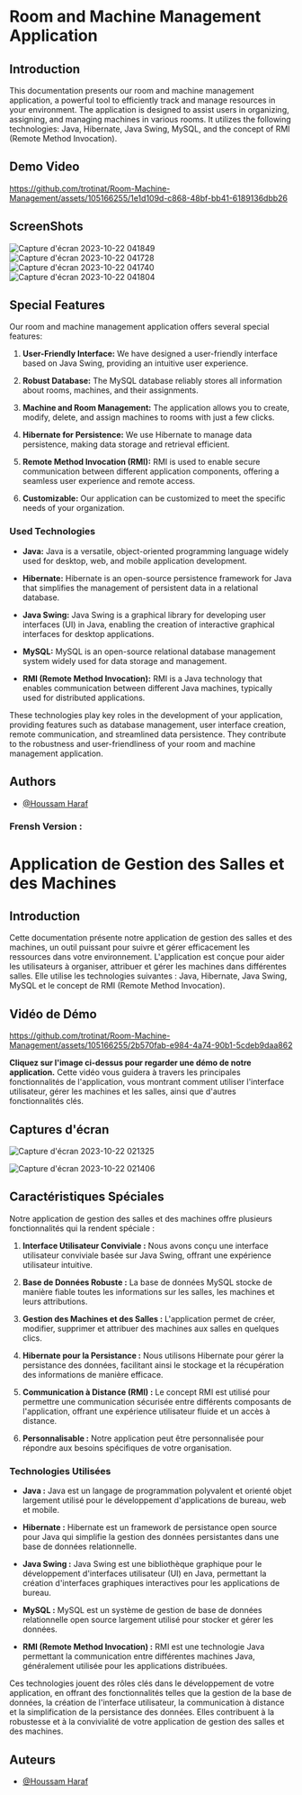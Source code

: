 # Room and Machine Management Application

## Introduction

This documentation presents our room and machine management application, a powerful tool to efficiently track and manage resources in your environment. The application is designed to assist users in organizing, assigning, and managing machines in various rooms. It utilizes the following technologies: Java, Hibernate, Java Swing, MySQL, and the concept of RMI (Remote Method Invocation).

## Demo Video



https://github.com/trotinat/Room-Machine-Management/assets/105166255/1e1d109d-c868-48bf-bb41-6189136dbb26



## ScreenShots 

![Capture d'écran 2023-10-22 041849](https://github.com/trotinat/Room-Machine-Management/assets/105166255/6c49e7b9-ed6d-4456-bdcb-7def6d827d8c)
![Capture d'écran 2023-10-22 041728](https://github.com/trotinat/Room-Machine-Management/assets/105166255/7c127242-fc37-4d59-a413-9974c8ec0754)
![Capture d'écran 2023-10-22 041740](https://github.com/trotinat/Room-Machine-Management/assets/105166255/5d0e1eb1-7ac5-4a9d-a611-44e7b7fcc2ce)
![Capture d'écran 2023-10-22 041804](https://github.com/trotinat/Room-Machine-Management/assets/105166255/e843eba9-bd01-4669-9eb2-b22fa4972d10)



## Special Features

Our room and machine management application offers several special features:

1. **User-Friendly Interface:** We have designed a user-friendly interface based on Java Swing, providing an intuitive user experience.

2. **Robust Database:** The MySQL database reliably stores all information about rooms, machines, and their assignments.

3. **Machine and Room Management:** The application allows you to create, modify, delete, and assign machines to rooms with just a few clicks.

4. **Hibernate for Persistence:** We use Hibernate to manage data persistence, making data storage and retrieval efficient.

5. **Remote Method Invocation (RMI):** RMI is used to enable secure communication between different application components, offering a seamless user experience and remote access.

6. **Customizable:** Our application can be customized to meet the specific needs of your organization.

### Used Technologies

- **Java:** Java is a versatile, object-oriented programming language widely used for desktop, web, and mobile application development.

- **Hibernate:** Hibernate is an open-source persistence framework for Java that simplifies the management of persistent data in a relational database.

- **Java Swing:** Java Swing is a graphical library for developing user interfaces (UI) in Java, enabling the creation of interactive graphical interfaces for desktop applications.

- **MySQL:** MySQL is an open-source relational database management system widely used for data storage and management.

- **RMI (Remote Method Invocation):** RMI is a Java technology that enables communication between different Java machines, typically used for distributed applications.

These technologies play key roles in the development of your application, providing features such as database management, user interface creation, remote communication, and streamlined data persistence. They contribute to the robustness and user-friendliness of your room and machine management application.


## Authors

- [@Houssam Haraf](https://github.com/trotinat)

### Frensh Version :

# Application de Gestion des Salles et des Machines

## Introduction

Cette documentation présente notre application de gestion des salles et des machines, un outil puissant pour suivre et gérer efficacement les ressources dans votre environnement. L'application est conçue pour aider les utilisateurs à organiser, attribuer et gérer les machines dans différentes salles. Elle utilise les technologies suivantes : Java, Hibernate, Java Swing, MySQL et le concept de RMI (Remote Method Invocation).

## Vidéo de Démo

https://github.com/trotinat/Room-Machine-Management/assets/105166255/2b570fab-e984-4a74-90b1-5cdeb9daa862

**Cliquez sur l'image ci-dessus pour regarder une démo de notre application.** Cette vidéo vous guidera à travers les principales fonctionnalités de l'application, vous montrant comment utiliser l'interface utilisateur, gérer les machines et les salles, ainsi que d'autres fonctionnalités clés.

## Captures d'écran

![Capture d'écran 2023-10-22 021325](https://github.com/trotinat/Room-Machine-Management/assets/105166255/376be415-2689-4a38-8183-beb784e37833)

![Capture d'écran 2023-10-22 021406](https://github.com/trotinat/Room-Machine-Management/assets/105166255/73518a35-fbb8-4eb3-b8ea-3825c741ad2b)

## Caractéristiques Spéciales

Notre application de gestion des salles et des machines offre plusieurs fonctionnalités qui la rendent spéciale :

1. **Interface Utilisateur Conviviale :** Nous avons conçu une interface utilisateur conviviale basée sur Java Swing, offrant une expérience utilisateur intuitive.

2. **Base de Données Robuste :** La base de données MySQL stocke de manière fiable toutes les informations sur les salles, les machines et leurs attributions.

3. **Gestion des Machines et des Salles :** L'application permet de créer, modifier, supprimer et attribuer des machines aux salles en quelques clics.

4. **Hibernate pour la Persistance :** Nous utilisons Hibernate pour gérer la persistance des données, facilitant ainsi le stockage et la récupération des informations de manière efficace.

5. **Communication à Distance (RMI) :** Le concept RMI est utilisé pour permettre une communication sécurisée entre différents composants de l'application, offrant une expérience utilisateur fluide et un accès à distance.

6. **Personnalisable :** Notre application peut être personnalisée pour répondre aux besoins spécifiques de votre organisation.

### Technologies Utilisées

- **Java :** Java est un langage de programmation polyvalent et orienté objet largement utilisé pour le développement d'applications de bureau, web et mobile.

- **Hibernate :** Hibernate est un framework de persistance open source pour Java qui simplifie la gestion des données persistantes dans une base de données relationnelle.

- **Java Swing :** Java Swing est une bibliothèque graphique pour le développement d'interfaces utilisateur (UI) en Java, permettant la création d'interfaces graphiques interactives pour les applications de bureau.

- **MySQL :** MySQL est un système de gestion de base de données relationnelle open source largement utilisé pour stocker et gérer les données.

- **RMI (Remote Method Invocation) :** RMI est une technologie Java permettant la communication entre différentes machines Java, généralement utilisée pour les applications distribuées.

Ces technologies jouent des rôles clés dans le développement de votre application, en offrant des fonctionnalités telles que la gestion de la base de données, la création de l'interface utilisateur, la communication à distance et la simplification de la persistance des données. Elles contribuent à la robustesse et à la convivialité de votre application de gestion des salles et des machines.

## Auteurs

- [@Houssam Haraf](https://github.com/trotinat)

